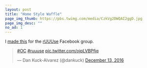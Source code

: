 ```yaml
---
layout: post
title: "Home Style Waffle"
page_img_thumb: https://pbs.twimg.com/media/CzkVg2DWQAI2ggD.jpg
page_img_desc: ""
no_ad: 1
---
```


I <a href="https://www.facebook.com/photo.php?fbid=10209458726999357&set=gm.1271483026248902&type=3&theater">made this</a> for the <a href="https://www.facebook.com/groups/1144470838950122/">rUUUse</a> Facebook group.

<blockquote class="twitter-tweet" data-lang="en"><p lang="und" dir="ltr"><a href="https://twitter.com/hashtag/OC?src=hash">#OC</a> <a href="https://twitter.com/hashtag/ruuuse?src=hash">#ruuuse</a> <a href="https://t.co/ojpLVBPfjq">pic.twitter.com/ojpLVBPfjq</a></p>&mdash; Dan Kuck-Alvarez (@dankuck) <a href="https://twitter.com/dankuck/status/808701377392312320">December 13, 2016</a></blockquote>
<script async src="//platform.twitter.com/widgets.js" charset="utf-8"></script>
